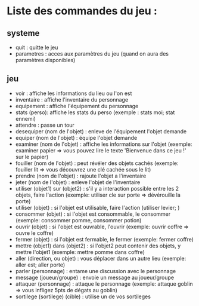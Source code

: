 # Liste des commandes du jeu :

## systeme

 - quit : quitte le jeu
 - parametres : acces aux paramètres du jeu
   (quand on aura des paramètres disponibles)

## jeu

 - voir : affiche les informations du lieu ou l'on est
 - inventaire : affiche l'inventaire du personnage
 - equipement : affiche l'équipement du personnage
 - stats (perso): affiche les stats du perso (exemple : stats moi; stat ennemi)
 - attendre : passe un tour
 - desequiper (nom de l'objet) : enleve de l'équipement l'objet demande
 - equiper (nom de l'objet) : équipe l'objet demande
 - examiner (nom de l'objet) : affiche les informations sur l'objet (exemple: examiner papier => vous pouvez lire le texte 'Bienvenue dans ce jeu !' sur le papier)
 - fouiller (nom de l'objet) : peut révéler des objets cachés (exemple: fouiller lit => vous découvrez une clé cachée sous le lit)
 - prendre (nom de l'objet) : rajoute l'objet a l'inventaire
 - jeter (nom de l'objet) : enleve l'objet de l'inventaire
 - utiliser (objet1) sur (objet2) : s'il y a interaction possible entre les 2 objets, faire l'action (exemple: utiliser cle sur porte => dévérouille la porte)
 - utiliser (objet) : si l'objet est utilisable, faire l'action (utiliser levier; )
 - consommer (objet) : si l'objet est consommable, le consommer (exemple: consommer pomme, consommer potion)
 - ouvrir (objet) : si l'objet est ouvrable, l'ouvrir (exemple: ouvrir coffre => ouvre le coffre)
 - fermer (objet) : si l'objet est fermable, le fermer (exemple: fermer coffre)
 - mettre (objet1) dans (objet2) : si l'objet2 peut contenir des objets, y mettre l'objet1 (exemple: mettre pomme dans coffre)
 - aller (direction, ou objet) : vous déplacer dans un autre lieu (exemple: aller est; aller porte)
 - parler (personnage) : entame une discussion avec le personnage
 - message (joueur/groupe) : envoie un message au joueur/groupe
 - attaquer (personnage) : attaque le personnage (exemple: attaque goblin => vous infligez 5pts de dégats au goblin)
 - sortilege (sortilege) (cible) : utilise un de vos sortileges
